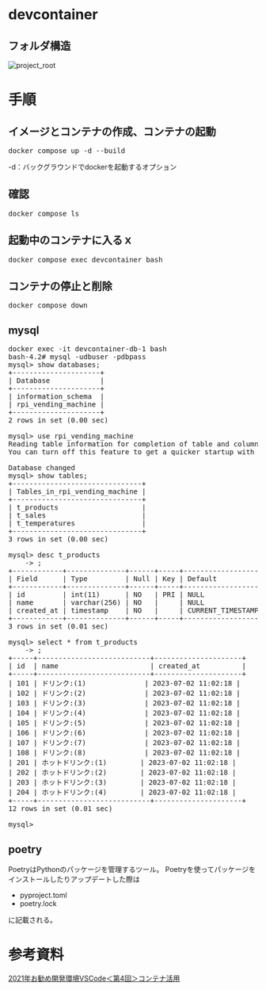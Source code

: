 # devcontainer

## フォルダ構造
![project_root](https://github.com/yotten/devcontainer/assets/12053257/9f9429d1-a8c2-413e-aa6e-66c16533cfc2)


# 手順
## イメージとコンテナの作成、コンテナの起動
<pre>
docker compose up -d --build
</pre>
-d：バックグラウンドでdockerを起動するオプション
## 確認
<pre>
docker compose ls
</pre>

## 起動中のコンテナに入るｘ
<pre>
docker compose exec devcontainer bash
</pre>
## コンテナの停止と削除
<pre>
docker compose down
</pre>

## mysql
<pre>
docker exec -it devcontainer-db-1 bash
bash-4.2# mysql -udbuser -pdbpass
mysql> show databases;
+---------------------+
| Database            |
+---------------------+
| information_schema  |
| rpi_vending_machine |
+---------------------+
2 rows in set (0.00 sec)

mysql> use rpi_vending_machine
Reading table information for completion of table and column names
You can turn off this feature to get a quicker startup with -A

Database changed
mysql> show tables;
+-------------------------------+
| Tables_in_rpi_vending_machine |
+-------------------------------+
| t_products                    |
| t_sales                       |
| t_temperatures                |
+-------------------------------+
3 rows in set (0.00 sec)

mysql> desc t_products
    -> ;
+------------+--------------+------+-----+-------------------+-------+
| Field      | Type         | Null | Key | Default           | Extra |
+------------+--------------+------+-----+-------------------+-------+
| id         | int(11)      | NO   | PRI | NULL              |       |
| name       | varchar(256) | NO   |     | NULL              |       |
| created_at | timestamp    | NO   |     | CURRENT_TIMESTAMP |       |
+------------+--------------+------+-----+-------------------+-------+
3 rows in set (0.01 sec)

mysql> select * from t_products
    -> ;
+-----+---------------------------+---------------------+
| id  | name                      | created_at          |
+-----+---------------------------+---------------------+
| 101 | ドリンク:(1)              | 2023-07-02 11:02:18 |
| 102 | ドリンク:(2)              | 2023-07-02 11:02:18 |
| 103 | ドリンク:(3)              | 2023-07-02 11:02:18 |
| 104 | ドリンク:(4)              | 2023-07-02 11:02:18 |
| 105 | ドリンク:(5)              | 2023-07-02 11:02:18 |
| 106 | ドリンク:(6)              | 2023-07-02 11:02:18 |
| 107 | ドリンク:(7)              | 2023-07-02 11:02:18 |
| 108 | ドリンク:(8)              | 2023-07-02 11:02:18 |
| 201 | ホットドリンク:(1)        | 2023-07-02 11:02:18 |
| 202 | ホットドリンク:(2)        | 2023-07-02 11:02:18 |
| 203 | ホットドリンク:(3)        | 2023-07-02 11:02:18 |
| 204 | ホットドリンク:(4)        | 2023-07-02 11:02:18 |
+-----+---------------------------+---------------------+
12 rows in set (0.01 sec)

mysql>
</pre>
## poetry
PoetryはPythonのパッケージを管理するツール。
Poetryを使ってパッケージをインストールしたりアップデートした際は
* pyproject.toml
* poetry.lock 

に記載される。


# 参考資料
[2021年お勧め開発環境VSCode＜第4回＞コンテナ活用](https://www.cqpub.co.jp/interface/download/contents2021.htm)
